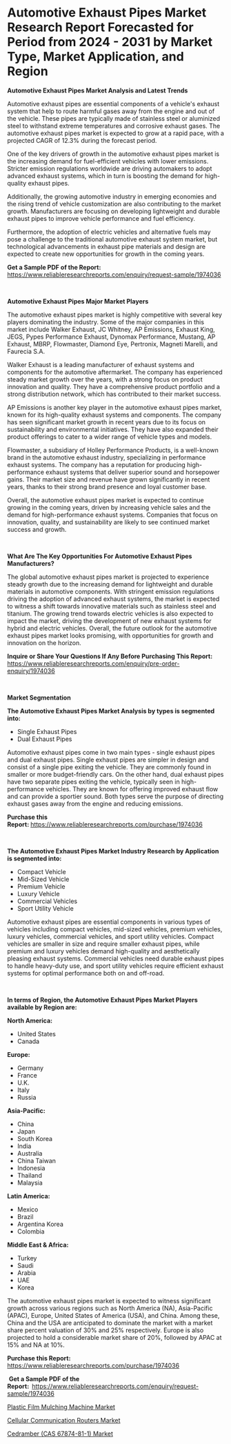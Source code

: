 <p><h1>Automotive Exhaust Pipes Market Research Report Forecasted for Period from 2024 -  2031 by Market Type, Market Application, and Region</h1></p><p><strong>Automotive Exhaust Pipes Market Analysis and Latest Trends</strong></p>
<p><p>Automotive exhaust pipes are essential components of a vehicle's exhaust system that help to route harmful gases away from the engine and out of the vehicle. These pipes are typically made of stainless steel or aluminized steel to withstand extreme temperatures and corrosive exhaust gases. The automotive exhaust pipes market is expected to grow at a rapid pace, with a projected CAGR of 12.3% during the forecast period.</p><p>One of the key drivers of growth in the automotive exhaust pipes market is the increasing demand for fuel-efficient vehicles with lower emissions. Stricter emission regulations worldwide are driving automakers to adopt advanced exhaust systems, which in turn is boosting the demand for high-quality exhaust pipes.</p><p>Additionally, the growing automotive industry in emerging economies and the rising trend of vehicle customization are also contributing to the market growth. Manufacturers are focusing on developing lightweight and durable exhaust pipes to improve vehicle performance and fuel efficiency.</p><p>Furthermore, the adoption of electric vehicles and alternative fuels may pose a challenge to the traditional automotive exhaust system market, but technological advancements in exhaust pipe materials and design are expected to create new opportunities for growth in the coming years.</p></p>
<p><strong>Get a Sample PDF of the Report:&nbsp;</strong> <a href="https://www.reliableresearchreports.com/enquiry/request-sample/1974036">https://www.reliableresearchreports.com/enquiry/request-sample/1974036</a></p>
<p>&nbsp;</p>
<p><strong>Automotive Exhaust Pipes Major Market Players</strong></p>
<p><p>The automotive exhaust pipes market is highly competitive with several key players dominating the industry. Some of the major companies in this market include Walker Exhaust, JC Whitney, AP Emissions, Exhaust King, JEGS, Pypes Performance Exhaust, Dynomax Performance, Mustang, AP Exhaust, MBRP, Flowmaster, Diamond Eye, Pertronix, Magneti Marelli, and Faurecia S.A.</p><p>Walker Exhaust is a leading manufacturer of exhaust systems and components for the automotive aftermarket. The company has experienced steady market growth over the years, with a strong focus on product innovation and quality. They have a comprehensive product portfolio and a strong distribution network, which has contributed to their market success.</p><p>AP Emissions is another key player in the automotive exhaust pipes market, known for its high-quality exhaust systems and components. The company has seen significant market growth in recent years due to its focus on sustainability and environmental initiatives. They have also expanded their product offerings to cater to a wider range of vehicle types and models.</p><p>Flowmaster, a subsidiary of Holley Performance Products, is a well-known brand in the automotive exhaust industry, specializing in performance exhaust systems. The company has a reputation for producing high-performance exhaust systems that deliver superior sound and horsepower gains. Their market size and revenue have grown significantly in recent years, thanks to their strong brand presence and loyal customer base.</p><p>Overall, the automotive exhaust pipes market is expected to continue growing in the coming years, driven by increasing vehicle sales and the demand for high-performance exhaust systems. Companies that focus on innovation, quality, and sustainability are likely to see continued market success and growth.</p></p>
<p>&nbsp;</p>
<p><strong>What Are The Key Opportunities For Automotive Exhaust Pipes Manufacturers?</strong></p>
<p><p>The global automotive exhaust pipes market is projected to experience steady growth due to the increasing demand for lightweight and durable materials in automotive components. With stringent emission regulations driving the adoption of advanced exhaust systems, the market is expected to witness a shift towards innovative materials such as stainless steel and titanium. The growing trend towards electric vehicles is also expected to impact the market, driving the development of new exhaust systems for hybrid and electric vehicles. Overall, the future outlook for the automotive exhaust pipes market looks promising, with opportunities for growth and innovation on the horizon.</p></p>
<p><strong>Inquire or Share Your Questions If Any Before Purchasing This Report:</strong> <a href="https://www.reliableresearchreports.com/enquiry/pre-order-enquiry/1974036">https://www.reliableresearchreports.com/enquiry/pre-order-enquiry/1974036</a></p>
<p>&nbsp;</p>
<p><strong>Market Segmentation</strong></p>
<p><strong>The Automotive Exhaust Pipes Market Analysis by types is segmented into:</strong></p>
<p><ul><li>Single Exhaust Pipes</li><li>Dual Exhaust Pipes</li></ul></p>
<p><p>Automotive exhaust pipes come in two main types - single exhaust pipes and dual exhaust pipes. Single exhaust pipes are simpler in design and consist of a single pipe exiting the vehicle. They are commonly found in smaller or more budget-friendly cars. On the other hand, dual exhaust pipes have two separate pipes exiting the vehicle, typically seen in high-performance vehicles. They are known for offering improved exhaust flow and can provide a sportier sound. Both types serve the purpose of directing exhaust gases away from the engine and reducing emissions.</p></p>
<p><strong>Purchase this Report:&nbsp;</strong><a href="https://www.reliableresearchreports.com/purchase/1974036">https://www.reliableresearchreports.com/purchase/1974036</a></p>
<p>&nbsp;</p>
<p><strong>The Automotive Exhaust Pipes Market Industry Research by Application is segmented into:</strong></p>
<p><ul><li>Compact Vehicle</li><li>Mid-Sized Vehicle</li><li>Premium Vehicle</li><li>Luxury Vehicle</li><li>Commercial Vehicles</li><li>Sport Utility Vehicle</li></ul></p>
<p><p>Automotive exhaust pipes are essential components in various types of vehicles including compact vehicles, mid-sized vehicles, premium vehicles, luxury vehicles, commercial vehicles, and sport utility vehicles. Compact vehicles are smaller in size and require smaller exhaust pipes, while premium and luxury vehicles demand high-quality and aesthetically pleasing exhaust systems. Commercial vehicles need durable exhaust pipes to handle heavy-duty use, and sport utility vehicles require efficient exhaust systems for optimal performance both on and off-road.</p></p>
<p>&nbsp;</p>
<p><strong>In terms of Region, the Automotive Exhaust Pipes Market Players available by Region are:</strong></p>
<p>
    <p> <strong> North America: </strong>
        <ul>
            <li>United States</li>
            <li>Canada</li>
        </ul>
        </p> 
    <p> <strong> Europe: </strong>
        <ul>
            <li>Germany</li>
            <li>France</li>
            <li>U.K.</li>
            <li>Italy</li>
            <li>Russia</li>
        </ul>
        </p> 
    <p> <strong> Asia-Pacific: </strong>
        <ul>
            <li>China</li>
            <li>Japan</li>
            <li>South Korea</li>
            <li>India</li>
            <li>Australia</li>
            <li>China Taiwan</li>
            <li>Indonesia</li>
            <li>Thailand</li>
            <li>Malaysia</li>
        </ul>
        </p> 
    <p> <strong> Latin America: </strong>
        <ul>
            <li>Mexico</li>
            <li>Brazil</li>
            <li>Argentina Korea</li>
            <li>Colombia</li>
        </ul>
        </p> 
    <p> <strong> Middle East & Africa: </strong>
        <ul>
            <li>Turkey</li>
            <li>Saudi</li>
            <li>Arabia</li>
            <li>UAE</li>
            <li>Korea</li>
        </ul>
    </p>
    </p>
<p><p>The automotive exhaust pipes market is expected to witness significant growth across various regions such as North America (NA), Asia-Pacific (APAC), Europe, United States of America (USA), and China. Among these, China and the USA are anticipated to dominate the market with a market share percent valuation of 30% and 25% respectively. Europe is also projected to hold a considerable market share of 20%, followed by APAC at 15% and NA at 10%.</p></p>
<p><strong>Purchase this Report: </strong><a href="https://www.reliableresearchreports.com/purchase/1974036">https://www.reliableresearchreports.com/purchase/1974036</a></p>
<p>&nbsp;<strong>Get a Sample PDF of the Report:&nbsp;&nbsp;</strong><a href="https://www.reliableresearchreports.com/enquiry/request-sample/1974036">https://www.reliableresearchreports.com/enquiry/request-sample/1974036</a></p>
<p><strong></strong></p>
<p><p><a href="https://view.publitas.com/reportprime-1/plastic-film-mulching-machine-market-with-the-goal-of-estimating-the-market-size-and-future-growth-potential-of-various-market-segments-based-on-component-applications-end-user-and-region/">Plastic Film Mulching Machine Market</a></p><p><a href="https://view.publitas.com/reportprime-1/cellular-communication-routers-market-size-and-growth-market-segmentation-regional-and-country-breakdowns-and-market-trends-for-period-from-2023-2030/">Cellular Communication Routers Market</a></p><p><a href="https://view.publitas.com/reportprime-1/cedramber-cas-67874-81-1-market-provides-detailed-segmentation-of-this-market-based-on-type-application-and-region-and-forecast-for-the-period-from-2023-2030/">Cedramber (CAS 67874-81-1) Market</a></p></p>